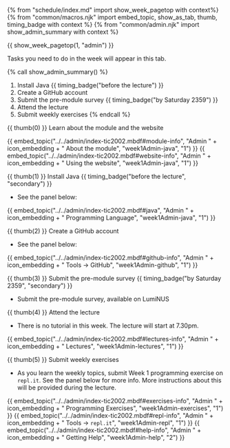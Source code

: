 {% from "schedule/index.md" import show_week_pagetop with context%}
{% from "common/macros.njk" import embed_topic, show_as_tab, thumb, timing_badge with context %}
{% from "common/admin.njk" import show_admin_summary with context %}

{{ show_week_pagetop(1, "admin") }}

<box type="info" dismissible>

Tasks you need to do in the week will appear in this tab.
</box>

{% call show_admin_summary() %}
1. Install Java {{ timing_badge("before the lecture") }}
1. Create a GitHub account
1. Submit the pre-module survey  {{ timing_badge("by Saturday 2359") }}
1. Attend the lecture
1. Submit weekly exercises
{% endcall %}

{{ thumb(0) }} Learn about the module and the website

<div class="indented-level2">

{{ embed_topic("../../admin/index-tic2002.mbdf#module-info", "Admin " + icon_embedding + " About the module", "week1Admin-java", "1") }}
{{ embed_topic("../../admin/index-tic2002.mbdf#website-info", "Admin " + icon_embedding + " Using the website", "week1Admin-java", "1") }}
</div>


{{ thumb(1) }} Install Java {{ timing_badge("before the lecture", "secondary") }}

* See the panel below:

<div class="indented-level2">

{{ embed_topic("../../admin/index-tic2002.mbdf#java", "Admin " + icon_embedding + " Programming Language", "week1Admin-java", "1") }}
</div>

{{ thumb(2) }} Create a GitHub account

* See the panel below:

<div class="indented-level2">

{{ embed_topic("../../admin/index-tic2002.mbdf#github-info", "Admin " + icon_embedding + " Tools → GitHub", "week1Admin-github", "1") }}
</div>

{{ thumb(3) }} Submit the pre-module survey  {{ timing_badge("by Saturday 2359", "secondary") }}

* Submit the pre-module survey, available on LumiNUS

{{ thumb(4) }} Attend the lecture
* There is no tutorial in this week. The lecture will start at 7.30pm.

<div class="indented-level2">

{{ embed_topic("../../admin/index-tic2002.mbdf#lectures-info", "Admin " + icon_embedding + " Lectures", "week1Admin-lectures", "1") }}
</div>


{{ thumb(5) }} Submit weekly exercises

* As you learn the weekly topics, submit Week 1 programming exercise on `repl.it`. See the panel below for more info. More instructions about this will be provided during the lecture.

<div class="indented-level2">

{{ embed_topic("../../admin/index-tic2002.mbdf#exercises-info", "Admin " + icon_embedding + " Programming Exercises", "week1Admin-exercises", "1") }}
{{ embed_topic("../../admin/index-tic2002.mbdf#repl-info", "Admin " + icon_embedding + " Tools → `repl.it`", "week1Admin-repl", "1") }}
{{ embed_topic("../../admin/index-tic2002.mbdf#help-info", "Admin " + icon_embedding + " Getting Help", "week1Admin-help", "2") }}
</div>